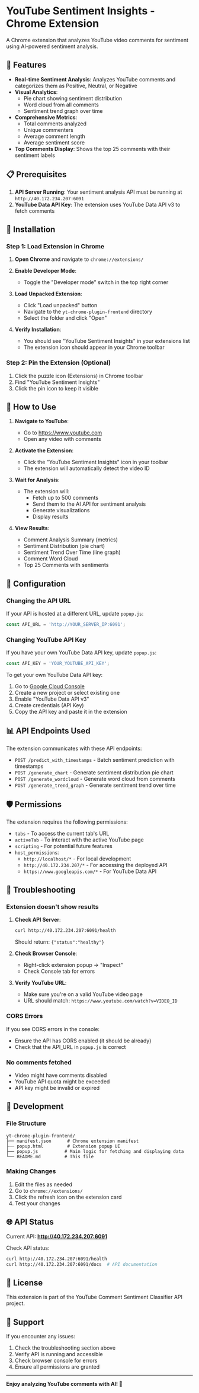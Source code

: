 # YouTube Sentiment Insights - Chrome Extension

A Chrome extension that analyzes YouTube video comments for sentiment using AI-powered sentiment analysis.

## 🌟 Features

- **Real-time Sentiment Analysis**: Analyzes YouTube comments and categorizes them as Positive, Neutral, or Negative
- **Visual Analytics**:
  - Pie chart showing sentiment distribution
  - Word cloud from all comments
  - Sentiment trend graph over time
- **Comprehensive Metrics**:
  - Total comments analyzed
  - Unique commenters
  - Average comment length
  - Average sentiment score
- **Top Comments Display**: Shows the top 25 comments with their sentiment labels

## 📋 Prerequisites

1. **API Server Running**: Your sentiment analysis API must be running at `http://40.172.234.207:6091`
2. **YouTube Data API Key**: The extension uses YouTube Data API v3 to fetch comments

## 🚀 Installation

### Step 1: Load Extension in Chrome

1. **Open Chrome** and navigate to `chrome://extensions/`

2. **Enable Developer Mode**:
   - Toggle the "Developer mode" switch in the top right corner

3. **Load Unpacked Extension**:
   - Click "Load unpacked" button
   - Navigate to the `yt-chrome-plugin-frontend` directory
   - Select the folder and click "Open"

4. **Verify Installation**:
   - You should see "YouTube Sentiment Insights" in your extensions list
   - The extension icon should appear in your Chrome toolbar

### Step 2: Pin the Extension (Optional)

1. Click the puzzle icon (Extensions) in Chrome toolbar
2. Find "YouTube Sentiment Insights"
3. Click the pin icon to keep it visible

## 🎯 How to Use

1. **Navigate to YouTube**:
   - Go to https://www.youtube.com
   - Open any video with comments

2. **Activate the Extension**:
   - Click the "YouTube Sentiment Insights" icon in your toolbar
   - The extension will automatically detect the video ID

3. **Wait for Analysis**:
   - The extension will:
     - Fetch up to 500 comments
     - Send them to the AI API for sentiment analysis
     - Generate visualizations
     - Display results

4. **View Results**:
   - Comment Analysis Summary (metrics)
   - Sentiment Distribution (pie chart)
   - Sentiment Trend Over Time (line graph)
   - Comment Word Cloud
   - Top 25 Comments with sentiments

## 🔧 Configuration

### Changing the API URL

If your API is hosted at a different URL, update `popup.js`:

```javascript
const API_URL = 'http://YOUR_SERVER_IP:6091';
```

### Changing YouTube API Key

If you have your own YouTube Data API key, update `popup.js`:

```javascript
const API_KEY = 'YOUR_YOUTUBE_API_KEY';
```

To get your own YouTube Data API key:
1. Go to [Google Cloud Console](https://console.cloud.google.com/)
2. Create a new project or select existing one
3. Enable "YouTube Data API v3"
4. Create credentials (API Key)
5. Copy the API key and paste it in the extension

## 📊 API Endpoints Used

The extension communicates with these API endpoints:

- `POST /predict_with_timestamps` - Batch sentiment prediction with timestamps
- `POST /generate_chart` - Generate sentiment distribution pie chart
- `POST /generate_wordcloud` - Generate word cloud from comments
- `POST /generate_trend_graph` - Generate sentiment trend over time

## 🛡️ Permissions

The extension requires the following permissions:

- `tabs` - To access the current tab's URL
- `activeTab` - To interact with the active YouTube page
- `scripting` - For potential future features
- `host_permissions`:
  - `http://localhost/*` - For local development
  - `http://40.172.234.207/*` - For accessing the deployed API
  - `https://www.googleapis.com/*` - For YouTube Data API

## 🐛 Troubleshooting

### Extension doesn't show results

1. **Check API Server**:
   ```bash
   curl http://40.172.234.207:6091/health
   ```
   Should return: `{"status":"healthy"}`

2. **Check Browser Console**:
   - Right-click extension popup → "Inspect"
   - Check Console tab for errors

3. **Verify YouTube URL**:
   - Make sure you're on a valid YouTube video page
   - URL should match: `https://www.youtube.com/watch?v=VIDEO_ID`

### CORS Errors

If you see CORS errors in the console:
- Ensure the API has CORS enabled (it should be already)
- Check that the API_URL in `popup.js` is correct

### No comments fetched

- Video might have comments disabled
- YouTube API quota might be exceeded
- API key might be invalid or expired

## 📝 Development

### File Structure

```
yt-chrome-plugin-frontend/
├── manifest.json      # Chrome extension manifest
├── popup.html         # Extension popup UI
├── popup.js          # Main logic for fetching and displaying data
└── README.md         # This file
```

### Making Changes

1. Edit the files as needed
2. Go to `chrome://extensions/`
3. Click the refresh icon on the extension card
4. Test your changes

## 🌐 API Status

Current API: **http://40.172.234.207:6091**

Check API status:
```bash
curl http://40.172.234.207:6091/health
curl http://40.172.234.207:6091/docs  # API documentation
```

## 📄 License

This extension is part of the YouTube Comment Sentiment Classifier API project.

## 🤝 Support

If you encounter any issues:
1. Check the troubleshooting section above
2. Verify API is running and accessible
3. Check browser console for errors
4. Ensure all permissions are granted

---

**Enjoy analyzing YouTube comments with AI! 🎉**

